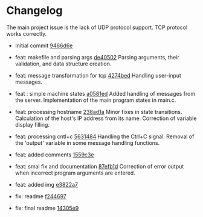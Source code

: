# Changelog

The main project issue is the lack of UDP protocol support. TCP protocol works correctly.

- Initial commit [9466d6e](9466d6e46afb6a08b120ca3d86804c1db623be29)
- feat: makefile and parsing args [de40502](de40502b8f3ffe3d228b376e675482b07793b9d1)
Parsing arguments, their validation, and data structure creation.
- feat: message transformation for tcp [4274bed](4274bed22e9c704bbcdc4b02d9aa041be8bc9e5a)
Handling user-input messages.
- feat : simple machine states [a0581ed](a0581ed71492da5cb708e1730150c2f861a72d42)
Added handling of messages from the server. Implementation of the main program states in main.c.
- feat: processing hostname [238ad1a](238ad1ad1cee790fb52b34a8ab8440ee45de5031)
Minor fixes in state transitions. Calculation of the host's IP address from its name. Correction of variable display filling.
- feat: processing cntl+c [5631484](5631484536917bbc947b8973e782280811f5607d)
Handling the Ctrl+C signal. Removal of the 'output' variable in some message handling functions.
- feat: added comments [1559c3e](1559c3effe268c04b94123f2126394f1d242e495)

- feat: smal fix and documentation [87efb1d](87efb1d9d3960314805d39df8cd0bb089f2d0595)
Correction of error output when incorrect program arguments are entered.
- feat: added img [e3822a7](e3822a7790d36cb0d7b7b7cbed847410881a7c01)

- fix: readme [f244697](f244697a6e19e705a8d5107511edeca1fbd77e50)

- fix: final readme [14305e9](14305e9a5161dd120267d7a5e12f98c3fd4375f0)